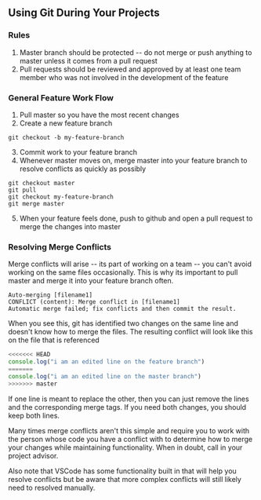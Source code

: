 ## Using Git During Your Projects

### Rules
1. Master branch should be protected -- do not merge or push anything to master unless it comes from a pull request
2. Pull requests should be reviewed and approved by at least one team member who was not involved in the development of the feature


### General Feature Work Flow
1. Pull master so you have the most recent changes
2. Create a new feature branch
```git
git checkout -b my-feature-branch
```
3. Commit work to your feature branch
4. Whenever master moves on, merge master into your feature branch to resolve conflicts as quickly as possibly
```git
git checkout master
git pull 
git checkout my-feature-branch
git merge master
```
5. When your feature feels done, push to github and open a pull request to merge the changes into master

### Resolving Merge Conflicts
Merge conflicts will arise -- its part of working on a team -- you can't avoid working on the same files occasionally. This is why its important to pull master and merge it into your feature branch often. 

```git
Auto-merging [filename1]
CONFLICT (content): Merge conflict in [filename1]
Automatic merge failed; fix conflicts and then commit the result.
```
When you see this, git has identified two changes on the same line and doesn't know how to merge the files. The resulting conflict will look like this on the file that is referenced
```javascript
<<<<<<< HEAD
console.log("i am an edited line on the feature branch")
=======
console.log("i am an edited line on the master branch")
>>>>>>> master
```
If one line is meant to replace the other, then you can just remove the lines and the corresponding merge tags. If you need both changes, you should keep both lines. 

Many times merge conflicts aren't this simple and require you to work with the person whose code you have a conflict with to determine how to merge your changes while maintaining functionality. When in doubt, call in your project advisor. 

Also note that VSCode has some functionality built in that will help you resolve conflicts but be aware that more complex conflicts will still likely need to resolved manually. 